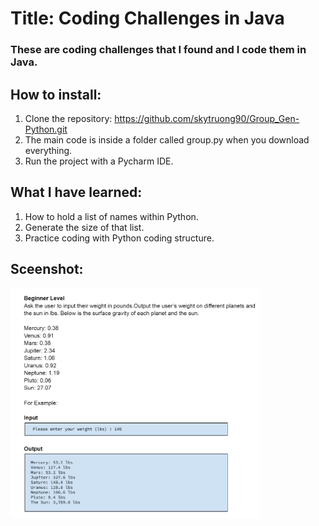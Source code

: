 # Title: Coding Challenges in Java
### These are coding challenges that I found and I code them in Java. 

## How to install:
1. Clone the repository: https://github.com/skytruong90/Group_Gen-Python.git
2. The main code is inside a folder called group.py when you download everything.
3. Run the project with a Pycharm IDE.

## What I have learned: 
1. How to hold a list of names within Python.
2. Generate the size of that list.
3. Practice coding with Python coding structure.

## Sceenshot:
<img src= "Capture.PNG" width="400">
